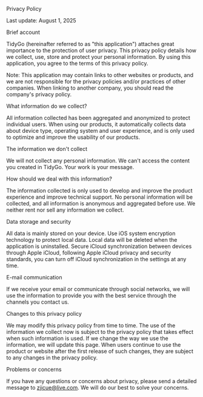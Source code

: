 Privacy Policy

Last update: August 1, 2025

Brief account

TidyGo (hereinafter referred to as "this application") attaches great importance to the protection of user privacy. This privacy policy details how we collect, use, store and protect your personal information. By using this application, you agree to the terms of this privacy policy.

Note: This application may contain links to other websites or products, and we are not responsible for the privacy policies and/or practices of other companies. When linking to another company, you should read the company's privacy policy.

What information do we collect?

All information collected has been aggregated and anonymized to protect individual users. When using our products, it automatically collects data about device type, operating system and user experience, and is only used to optimize and improve the usability of our products.

The information we don't collect

We will not collect any personal information. We can't access the content you created in TidyGo. Your work is your message.

How should we deal with this information?

The information collected is only used to develop and improve the product experience and improve technical support. No personal information will be collected, and all information is anonymous and aggregated before use. We neither rent nor sell any information we collect.

Data storage and security

All data is mainly stored on your device. Use iOS system encryption technology to protect local data. Local data will be deleted when the application is uninstalled. Secure iCloud synchronization between devices through Apple iCloud, following Apple iCloud privacy and security standards, you can turn off iCloud synchronization in the settings at any time.

E-mail communication

If we receive your email or communicate through social networks, we will use the information to provide you with the best service through the channels you contact us.

Changes to this privacy policy

We may modify this privacy policy from time to time. The use of the information we collect now is subject to the privacy policy that takes effect when such information is used. If we change the way we use the information, we will update this page. When users continue to use the product or website after the first release of such changes, they are subject to any changes in the privacy policy.

Problems or concerns

If you have any questions or concerns about privacy, please send a detailed message to zjicue@live.com. We will do our best to solve your concerns.
